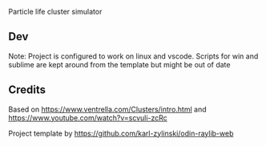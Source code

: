 Particle life cluster simulator

## Dev
Note: Project is configured to work on linux and vscode. Scripts for win and sublime are kept around from the template but might be out of date

## Credits
Based on https://www.ventrella.com/Clusters/intro.html and https://www.youtube.com/watch?v=scvuli-zcRc

Project template by https://github.com/karl-zylinski/odin-raylib-web